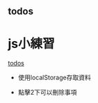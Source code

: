## todos

  # js小練習  
  
  [todos](https://shikai1997.github.io/todos/)

* 使用localStorage存取資料

* 點擊2下可以刪除事項
